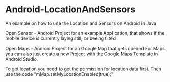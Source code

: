 # Android-LocationAndSensors
An example on how to use the Location and Sensors on Android in Java

Open Sensor - Android Project for an example Application, that shows if the mobile device is currently laying still, or beeing tilted

Open Maps - Android Project for an Google Map that gets opened
For Maps you can also just create a new Project with the Google Maps Template in Android Studio.

To get location you need to get the permission for location data first. 
Then use the code "mMap.setMyLocationEnabled(true);"


